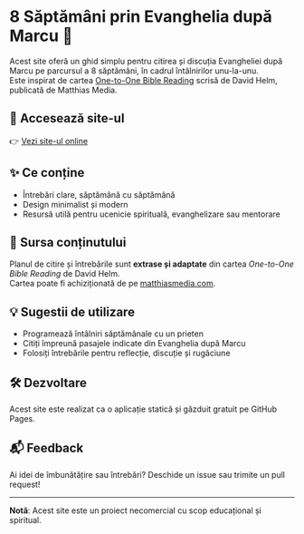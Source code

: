 # 8 Săptămâni prin Evanghelia după Marcu 📖

Acest site oferă un ghid simplu pentru citirea și discuția Evangheliei după Marcu pe parcursul a 8 săptămâni, în cadrul întâlnirilor unu-la-unu.  
Este inspirat de cartea [One-to-One Bible Reading](https://matthiasmedia.com/products/one-to-one-bible-reading) scrisă de David Helm, publicată de Matthias Media.

## 🔗 Accesează site-ul

👉 [Vezi site-ul online](https://unu-unu-ro.github.io/m8/)  

## ✨ Ce conține

- Întrebări clare, săptămână cu săptămână
- Design minimalist și modern
- Resursă utilă pentru ucenicie spirituală, evanghelizare sau mentorare

## 📄 Sursa conținutului

Planul de citire și întrebările sunt **extrase și adaptate** din cartea *One-to-One Bible Reading* de David Helm.  
Cartea poate fi achiziționată de pe [matthiasmedia.com](https://matthiasmedia.com/products/one-to-one-bible-reading).

## 💡 Sugestii de utilizare

- Programează întâlniri săptămânale cu un prieten
- Citiți împreună pasajele indicate din Evanghelia după Marcu
- Folosiți întrebările pentru reflecție, discuție și rugăciune

## 🛠️ Dezvoltare

Acest site este realizat ca o aplicație statică și găzduit gratuit pe GitHub Pages.

## 📬 Feedback

Ai idei de îmbunătățire sau întrebări? Deschide un issue sau trimite un pull request!

---

**Notă**: Acest site este un proiect necomercial cu scop educațional și spiritual.
